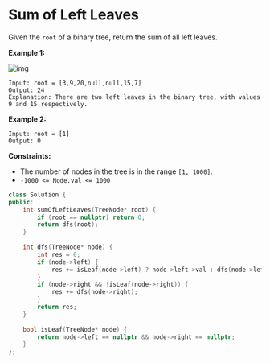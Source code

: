 # Sum of Left Leaves

Given the `root` of a binary tree, return the sum of all left leaves.

 

**Example 1:**

![img](https://assets.leetcode.com/uploads/2021/04/08/leftsum-tree.jpg)

```
Input: root = [3,9,20,null,null,15,7]
Output: 24
Explanation: There are two left leaves in the binary tree, with values 9 and 15 respectively.
```

**Example 2:**

```
Input: root = [1]
Output: 0
```

 

**Constraints:**

- The number of nodes in the tree is in the range `[1, 1000]`.
- `-1000 <= Node.val <= 1000`

```c++
class Solution {
public:
    int sumOfLeftLeaves(TreeNode* root) {
        if (root == nullptr) return 0;
        return dfs(root);
    }
    
    int dfs(TreeNode* node) {
        int res = 0;
        if (node->left) {
            res += isLeaf(node->left) ? node->left->val : dfs(node->left);
        }
        if (node->right && !isLeaf(node->right)) {
            res += dfs(node->right);
        }
        return res;
    }
    
    bool isLeaf(TreeNode* node) {
        return node->left == nullptr && node->right == nullptr;
    }
};
```


